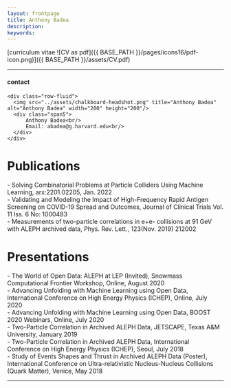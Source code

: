 ```yaml
---
layout: frontpage
title: Anthony Badea
description: 
keywords: 
---
```


[curriculum vitae ![CV as pdf]({{ BASE_PATH }}/pages/icons16/pdf-icon.png)]({{ BASE_PATH }}/assets/CV.pdf)<br/>


---


<div class="container">
<h4><a name="contact"></a>contact</h4>

    <div class="row-fluid">
      <img src="../assets/chalkboard-headshot.png" title="Anthony Badea" alt="Anthony Badea" width="200" height="200"/>
      <div class="span5">
          Anthony Badea<br/>
          Email: abadea@g.harvard.edu<br/>
      </div>
    </div>
</div>
<h1>Publications</h1>
<p>
- Solving Combinatorial Problems at Particle Colliders Using Machine Learning, arx:2201.02205, Jan. 2022 <br>
- Validating and Modeling the Impact of High-Frequency Rapid Antigen Screening on COVID-19 Spread and 
Outcomes, Journal of Clinical Trials Vol. 11 Iss. 6 No: 1000483 <br>
- Measurements of two-particle correlations in e+e- collisions at 91 GeV with ALEPH archived data, Phys.
Rev. Lett., 123(Nov. 2019) 212002 <br>
</p>
<h1>Presentations</h1>
<p>
- The World of Open Data: ALEPH at LEP (Invited), Snowmass Computational Frontier Workshop, Online, August 2020 <br>
- Advancing Unfolding with Machine Learning using Open Data, International Conference on High Energy Physics (ICHEP), Online, July 2020 <br>
- Advancing Unfolding with Machine Learning using Open Data, BOOST 2020 Webinars, Online, July 2020 <br>
- Two-Particle Correlation in Archived ALEPH Data, JETSCAPE, Texas A&M University, January 2019 <br>
- Two-Particle Correlation in Archived ALEPH Data, International Conference on High Energy Physics (ICHEP),
Seoul, July 2018 <br>
 - Study of Events Shapes and Thrust in Archived ALEPH Data (Poster), International Conference on Ultra-relativistic Nucleus-Nucleus Collisions (Quark Matter), Venice, May 2018 <br>
</p>
<hr>

<!-- <div class="navbar">
  <div class="navbar-inner">
      <ul class="nav">
          <li><a href="{{ BASE_PATH }}/assets/CV.pdf">cv</a></li>
          <li><a href="https://github.com/mbcarlos">GitHub</a></li>
          <li><a href="https://twitter.com/dog_feelings">Twitter (@dog_feelings)</a></li>
      </ul>
  </div>
</div> -->